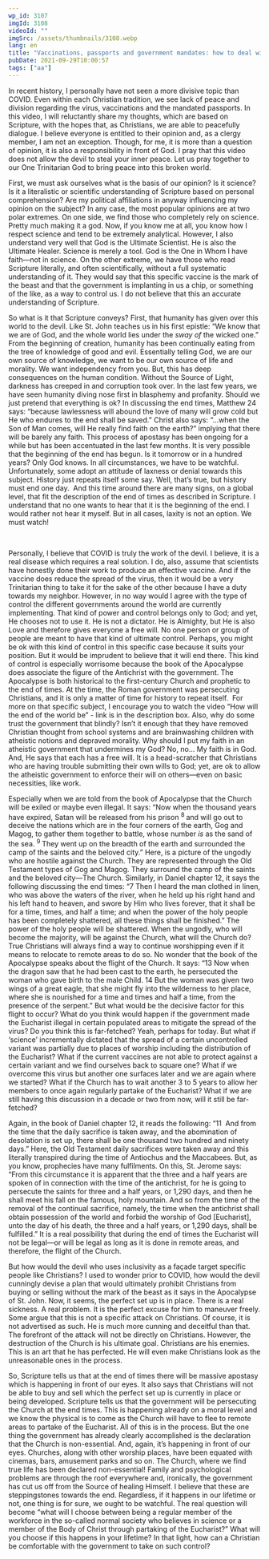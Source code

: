 ```yaml
---
wp_id: 3107
imgId: 3108
videoId: ""
imgSrc: /assets/thumbnails/3108.webp
lang: en
title: "Vaccinations, passports and government mandates: how to deal with it all?"
pubDate: 2021-09-29T10:00:57
tags: ["aa"]
---
```


<p>In recent history, I personally have not seen a more divisive topic than COVID. Even within each Christian tradition, we see lack of peace and division regarding the virus, vaccinations and the mandated passports. In this video, I will reluctantly share my thoughts, which are based on Scripture, with the hopes that, as Christians, we are able to peacefully dialogue. I believe everyone is entitled to their opinion and, as a clergy member, I am not an exception. Though, for me, it is more than a question of opinion, it is also a responsibility in front of God. I pray that this video does not allow the devil to steal your inner peace. Let us pray together to our One Trinitarian God to bring peace into this broken world.</p>
<p>First, we must ask ourselves what is the basis of our opinion? Is it science? Is it a literalistic or scientific understanding of Scripture based on personal comprehension? Are my political affiliations in anyway influencing my opinion on the subject? In any case, the most popular opinions are at two polar extremes. On one side, we find those who completely rely on science. Pretty much making it a god. Now, if you know me at all, you know how I respect science and tend to be extremely analytical. However, I also understand very well that God is the Ultimate Scientist. He is also the Ultimate Healer. Science is merely a tool. God is the One in Whom I have faith—not in science. On the other extreme, we have those who read Scripture literally, and often scientifically, without a full systematic understanding of it. They would say that this specific vaccine is the mark of the beast and that the government is implanting in us a chip, or something of the like, as a way to control us. I do not believe that this an accurate understanding of Scripture.</p>
<p>So what is it that Scripture conveys? First, that humanity has given over this world to the devil. Like St. John teaches us in his first epistle: “We know that we are of God, and the whole world lies under the<em> sway of</em> the wicked one.” From the beginning of creation, humanity has been continually eating from the tree of knowledge of good and evil. Essentially telling God, we are our own source of knowledge, we want to be our own source of life and morality. We want independency from you. But, this has deep consequences on the human condition. Without the Source of Light, darkness has creeped in and corruption took over. In the last few years, we have seen humanity diving nose first in blasphemy and profanity. Should we just pretend that everything is ok? In discussing the end times, Matthew 24 says: “because lawlessness will abound the love of many will grow cold but He who endures to the end shall be saved.” Christ also says: “…when the Son of Man comes, will He really find faith on the earth?” implying that there will be barely any faith. This process of apostasy has been ongoing for a while but has been accentuated in the last few months. It is very possible that the beginning of the end has begun. Is it tomorrow or in a hundred years? Only God knows. In all circumstances, we have to be watchful. Unfortunately, some adopt an attitude of laxness or denial towards this subject. History just repeats itself some say. Well, that’s true, but history must end one day.  And this time around there are many signs, on a global level, that fit the description of the end of times as described in Scripture. I understand that no one wants to hear that it is the beginning of the end. I would rather not hear it myself. But in all cases, laxity is not an option. We must watch!</p>
<p>&nbsp;</p>
<p>Personally, I believe that COVID is truly the work of the devil. I believe, it is a real disease which requires a real solution. I do, also, assume that scientists have honestly done their work to produce an effective vaccine. And if the vaccine does reduce the spread of the virus, then it would be a very Trinitarian thing to take it for the sake of the other because I have a duty towards my neighbor. However, in no way would I agree with the type of control the different governments around the world are currently implementing. That kind of power and control belongs only to God; and yet, He chooses not to use it. He is not a dictator. He is Almighty, but He is also Love and therefore gives everyone a free will. No one person or group of people are meant to have that kind of ultimate control. Perhaps, you might be ok with this kind of control in this specific case because it suits your position. But it would be imprudent to believe that it will end there. This kind of control is especially worrisome because the book of the Apocalypse does associate the figure of the Antichrist with the government. The Apocalypse is both historical to the first-century Church and prophetic to the end of times. At the time, the Roman government was persecuting Christians, and it is only a matter of time for history to repeat itself.  For more on that specific subject, I encourage you to watch the video “How will the end of the world be” - link is in the description box. Also, why do some trust the government that blindly? Isn’t it enough that they have removed Christian thought from school systems and are brainwashing children with atheistic notions and depraved morality. Why should I put my faith in an atheistic government that undermines my God? No, no… My faith is in God. And, He says that each has a free will. It is a head-scratcher that Christians who are having trouble submitting their own wills to God; yet, are ok to allow the atheistic government to enforce their will on others—even on basic necessities, like work.</p>
<p>Especially when we are told from the book of Apocalypse that the Church will be exiled or maybe even illegal. It says: “Now when the thousand years have expired, Satan will be released from his prison <sup>8 </sup>and will go out to deceive the nations which are in the four corners of the earth, Gog and Magog, to gather them together to battle, whose number <em>is</em> as the sand of the sea. <sup>9 </sup>They went up on the breadth of the earth and surrounded the camp of the saints and the beloved city.” Here, is a picture of the ungodly who are hostile against the Church. They are represented through the Old Testament types of Gog and Magog. They surround the camp of the saints and the beloved city—The Church. Similarly, in Daniel chapter 12, it says the following discussing the end times: “7 Then I heard the man clothed in linen, who was above the waters of the river, when he held up his right hand and his left hand to heaven, and swore by Him who lives forever, that it shall be for a time, times, and half a time; and when the power of the holy people has been completely shattered, all these things shall be finished.” The power of the holy people will be shattered. When the ungodly, who will become the majority, will be against the Church, what will the Church do? True Christians will always find a way to continue worshipping even if it means to relocate to remote areas to do so. No wonder that the book of the Apocalypse speaks about the flight of the Church. It says: “13 Now when the dragon saw that he had been cast to the earth, he persecuted the woman who gave birth to the male Child. 14 But the woman was given two wings of a great eagle, that she might fly into the wilderness to her place, where she is nourished for a time and times and half a time, from the presence of the serpent.” But what would be the decisive factor for this flight to occur? What do you think would happen if the government made the Eucharist illegal in certain populated areas to mitigate the spread of the virus? Do you think this is far-fetched? Yeah, perhaps for today. But what if ‘science’ incrementally dictated that the spread of a certain uncontrolled variant was partially due to places of worship including the distribution of the Eucharist? What if the current vaccines are not able to protect against a certain variant and we find ourselves back to square one? What if we overcome this virus but another one surfaces later and we are again where we started? What if the Church has to wait another 3 to 5 years to allow her members to once again regularly partake of the Eucharist? What if we are still having this discussion in a decade or two from now, will it still be far-fetched?</p>
<p>Again, in the book of Daniel chapter 12, it reads the following: “11  And from the time that the daily sacrifice is taken away, and the abomination of desolation is set up, there shall be one thousand two hundred and ninety days.” Here, the Old Testament daily sacrifices were taken away and this literally transpired during the time of Antiochus and the Maccabees. But, as you know, prophecies have many fulfilments. On this, St. Jerome says: “From this circumstance it is apparent that the three and a half years are spoken of in connection with the time of the antichrist, for he is going to persecute the saints for three and a half years, or 1,290 days, and then he shall meet his fall on the famous, holy mountain. And so from the time of the removal of the continual sacrifice, namely, the time when the antichrist shall obtain possession of the world and forbid the worship of God [Eucharist], unto the day of his death, the three and a half years, or 1,290 days, shall be fulfilled.” It is a real possibility that during the end of times the Eucharist will not be legal—or will be legal as long as it is done in remote areas, and therefore, the flight of the Church.</p>
<p>But how would the devil who uses inclusivity as a façade target specific people like Christians? I used to wonder prior to COVID, how would the devil cunningly devise a plan that would ultimately prohibit Christians from buying or selling without the mark of the beast as it says in the Apocalypse of St. John. Now, it seems, the perfect set up is in place. There is a real sickness. A real problem. It is the perfect excuse for him to maneuver freely. Some argue that this is not a specific attack on Christians. Of course, it is not advertised as such. He is much more cunning and deceitful than that. The forefront of the attack will not be directly on Christians. However, the destruction of the Church is his ultimate goal. Christians are his enemies. This is an art that he has perfected. He will even make Christians look as the unreasonable ones in the process.</p>
<p>So, Scripture tells us that at the end of times there will be massive apostasy which is happening in front of our eyes. It also says that Christians will not be able to buy and sell which the perfect set up is currently in place or being developed. Scripture tells us that the government will be persecuting the Church at the end times. This is happening already on a moral level and we know the physical is to come as the Church will have to flee to remote areas to partake of the Eucharist. All of this is in the process. But the one thing the government has already clearly accomplished is the declaration that the Church is non-essential. And, again, it’s happening in front of our eyes. Churches, along with other worship places, have been equated with cinemas, bars, amusement parks and so on. The Church, where we find true life has been declared non-essential! Family and psychological problems are through the roof everywhere and, ironically, the government has cut us off from the Source of healing Himself. I believe that these are steppingstones towards the end. Regardless, if it happens in our lifetime or not, one thing is for sure, we ought to be watchful. The real question will become “what will I choose between being a regular member of the workforce in the so-called normal society who believes in science or a member of the Body of Christ through partaking of the Eucharist?&#8221; What will you choose if this happens in your lifetime? In that light, how can a Christian be comfortable with the government to take on such control?</p>
<p>&nbsp;</p>
<p>&nbsp;</p>
